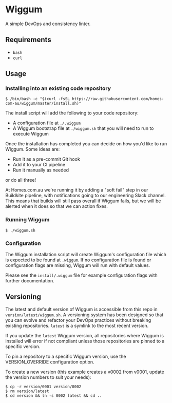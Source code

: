 # Wiggum

A simple DevOps and consistency linter.

## Requirements

* `bash`
* `curl`

## Usage

### Installing into an existing code repository

    $ /bin/bash -c "$(curl -fsSL https://raw.githubusercontent.com/homes-com-au/wiggum/master/install.sh)"

The install script will add the following to your code repository:

* A configuration file at `./.wiggum`
* A Wiggum bootstrap file at `./wiggum.sh` that you will need to run to execute Wiggum

Once the installation has completed you can decide on how you'd like to run Wiggum. Some ideas are:

* Run it as a pre-commit Git hook
* Add it to your CI pipeline
* Run it manually as needed

or do all three!

At Homes.com.au we're running it by adding a "soft fail" step in our Buildkite pipeline, with notifications going to our engineering Slack channel. This means that builds will still pass overall if Wiggum fails, but we will be alerted when it does so that we can action fixes.

### Running Wiggum

    $ ./wiggum.sh

### Configuration

The Wiggum installation script will create Wiggum's configuration file which is expected to be found at `.wiggum`. If no configuration file is found or configuration flags are missing, Wiggum will run with default values.

Please see the `install/.wiggum` file for example configuration flags with further documentation.

## Versioning

The latest and default version of Wiggum is accessible from this repo in `version/latest/wiggum.sh`. A versioning system has been designed so that you can evolve and refactor your DevOps practices without breaking existing repositories. `latest` is a symlink to the most recent version.

If you update the `latest` Wiggum version, all repositories where Wiggum is installed will error if not compliant unless those repositories are pinned to a specific version.

To pin a repository to a specific Wiggum version, use the VERSION_OVERRIDE configuration option.

To create a new version (this example creates a v0002 from v0001, update the version numbers to suit your needs):

    $ cp -r version/0001 version/0002
    $ rm version/latest
    $ cd version && ln -s 0002 latest && cd ..

